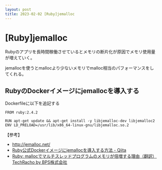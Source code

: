 ```yaml
---
layout: post
title: 2023-02-02 [Ruby]jemalloc
---
```


# [Ruby]jemalloc

Rubyのアプリを長時間稼働させているとメモリの断片化が原因でメモリ使用量が増えていく。

jemallocを使うとmallocより少ないメモリでmalloc相当のパフォーマンスをしてくれる。

## RubyのDockerイメージにjemallocを導入する

Dockerfileに以下を追記する

```
FROM ruby:2.4.2

RUN apt-get update && apt-get install -y libjemalloc-dev libjemalloc2
ENV LD_PRELOAD=/usr/lib/x86_64-linux-gnu/libjemalloc.so.2
```

【参考】
- http://jemalloc.net/
- [Ruby公式Dockerイメージにjemallocを導入する方法 - Qiita](https://qiita.com/nakano-shingo/items/70ae2e83bda2e0b7095a)
- [Ruby: mallocでマルチスレッドプログラムのメモリが倍増する理由（翻訳）TechRacho by BPS株式会社](https://techracho.bpsinc.jp/hachi8833/2022_06_23/50109)
